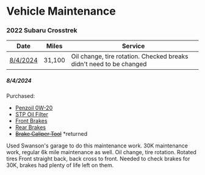 # Vehicle Maintenance

### 2022 Subaru Crosstrek
| Date     | Miles  | Service | 
| ----     | -----  | ------- |
| [8/4/2024](#842024) | 31,100 | Oil change, tire rotation. Checked breaks didn't need to be changed | 

##### 8/4/2024
Purchased: 
- [Penzoil 0W-20](https://www.autozone.com/motor-oil-and-transmission-fluid/engine-oil/p/pennzoil-platinum-full-synthetic-engine-oil-0w-20-5-quart/427013_0_0?searchText=oil)
- [STP Oil Filter](https://www.autozone.com/filters-and-pcv/oil-filter/p/stp-oil-filter-s4615/805824_0_0?searchText=oil+filter)
- [Front Brakes](https://www.autozone.com/brakes-and-traction-control/brake-pads/p/duralast-semi-metallic-brake-pads-d2045/1115976_0_0?searchText=front+brakes)
- [Rear Brakes](https://www.autozone.com/brakes-and-traction-control/brake-pads/p/duralast-ceramic-brake-pads-d1808/916073_0_0?searchText=rear+brakes)
- ~~[Brake Caliper Tool](https://www.harborfreight.com/disc-brake-pad-and-caliper-service-tool-kit-11-piece-63264.html)~~ *returned

Used Swanson's garage to do this maintenance work. 30K maintenance work, regular 6k mile maintenance as well. Oil change, tire rotation. Rotated tires Front straight back, back cross to front. Needed to check brakes for 30K, brakes had plenty of life left on them. 
